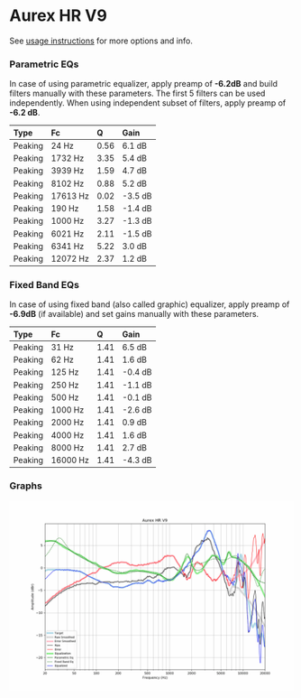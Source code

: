# Aurex HR V9
See [usage instructions](https://github.com/jaakkopasanen/AutoEq#usage) for more options and info.

### Parametric EQs
In case of using parametric equalizer, apply preamp of **-6.2dB** and build filters manually
with these parameters. The first 5 filters can be used independently.
When using independent subset of filters, apply preamp of **-6.2 dB**.

| Type    | Fc       |    Q | Gain    |
|:--------|:---------|:-----|:--------|
| Peaking | 24 Hz    | 0.56 | 6.1 dB  |
| Peaking | 1732 Hz  | 3.35 | 5.4 dB  |
| Peaking | 3939 Hz  | 1.59 | 4.7 dB  |
| Peaking | 8102 Hz  | 0.88 | 5.2 dB  |
| Peaking | 17613 Hz | 0.02 | -3.5 dB |
| Peaking | 190 Hz   | 1.58 | -1.4 dB |
| Peaking | 1000 Hz  | 3.27 | -1.3 dB |
| Peaking | 6021 Hz  | 2.11 | -1.5 dB |
| Peaking | 6341 Hz  | 5.22 | 3.0 dB  |
| Peaking | 12072 Hz | 2.37 | 1.2 dB  |

### Fixed Band EQs
In case of using fixed band (also called graphic) equalizer, apply preamp of **-6.9dB**
(if available) and set gains manually with these parameters.

| Type    | Fc       |    Q | Gain    |
|:--------|:---------|:-----|:--------|
| Peaking | 31 Hz    | 1.41 | 6.5 dB  |
| Peaking | 62 Hz    | 1.41 | 1.6 dB  |
| Peaking | 125 Hz   | 1.41 | -0.4 dB |
| Peaking | 250 Hz   | 1.41 | -1.1 dB |
| Peaking | 500 Hz   | 1.41 | -0.1 dB |
| Peaking | 1000 Hz  | 1.41 | -2.6 dB |
| Peaking | 2000 Hz  | 1.41 | 0.9 dB  |
| Peaking | 4000 Hz  | 1.41 | 1.6 dB  |
| Peaking | 8000 Hz  | 1.41 | 2.7 dB  |
| Peaking | 16000 Hz | 1.41 | -4.3 dB |

### Graphs
![](./Aurex%20HR%20V9.png)